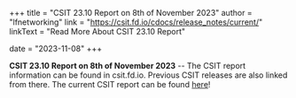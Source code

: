 +++
title = "CSIT 23.10 Report on 8th of November 2023"
author = "lfnetworking"
link = "https://csit.fd.io/cdocs/release_notes/current/"
linkText = "Read More About CSIT 23.10 Report"

date = "2023-11-08"
+++

**CSIT 23.10 Report on 8th of November 2023** -- The CSIT report information can be found in csit.fd.io. Previous CSIT releases are also linked from there. The current CSIT report can be found [here](https://csit.fd.io/cdocs/release_notes/current/)!